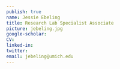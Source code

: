 ```yaml
---
publish: true
name: Jessie Ebeling
title: Research Lab Specialist Associate
picture: jebeling.jpg
google-scholar: 
CV:
linked-in: 
twitter:
email: jebeling@umich.edu
---
```

